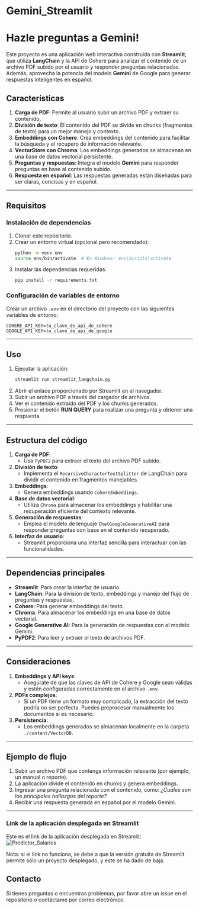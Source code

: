 # Gemini_Streamlit
# Hazle preguntas a Gemini!

Este proyecto es una aplicación web interactiva construida con **Streamlit**, que utiliza **LangChain** y la API de Cohere para analizar el contenido de un archivo PDF subido por el usuario y responder preguntas relacionadas. Además, aprovecha la potencia del modelo **Gemini** de Google para generar respuestas inteligentes en español.

## Características

1. **Carga de PDF**: Permite al usuario subir un archivo PDF y extraer su contenido.
2. **División de texto**: El contenido del PDF se divide en chunks (fragmentos de texto) para un mejor manejo y contexto.
3. **Embeddings con Cohere**: Crea embeddings del contenido para facilitar la búsqueda y el recupero de información relevante.
4. **VectorStore con Chroma**: Los embeddings generados se almacenan en una base de datos vectorial persistente.
5. **Preguntas y respuestas**: Integra el modelo **Gemini** para responder preguntas en base al contenido subido.
6. **Respuesta en español**: Las respuestas generadas están diseñadas para ser claras, concisas y en español.

---

## Requisitos

### Instalación de dependencias

1. Clonar este repositorio.
2. Crear un entorno virtual (opcional pero recomendado):
   ```bash
   python -m venv env
   source env/bin/activate  # En Windows: env\Scripts\activate
   ```
3. Instalar las dependencias requeridas:
   ```bash
   pip install -r requirements.txt
   ```

### Configuración de variables de entorno

Crear un archivo `.env` en el directorio del proyecto con las siguientes variables de entorno:

```
COHERE_API_KEY=tu_clave_de_api_de_cohere
GOOGLE_API_KEY=tu_clave_de_api_de_google
```

---

## Uso

1. Ejecutar la aplicación:
   ```bash
   streamlit run streamlit_langchain.py
   ```
2. Abrir el enlace proporcionado por Streamlit en el navegador.
3. Subir un archivo PDF a través del cargador de archivos.
4. Ver el contenido extraído del PDF y los chunks generados.
5. Presionar el botón **RUN QUERY** para realizar una pregunta y obtener una respuesta.

---

## Estructura del código

1. **Carga de PDF**:
   - Usa `PyPDF2` para extraer el texto del archivo PDF subido.
2. **División de texto**:
   - Implementa el `RecursiveCharacterTextSplitter` de LangChain para dividir el contenido en fragmentos manejables.
3. **Embeddings**:
   - Genera embeddings usando `CohereEmbeddings`.
4. **Base de datos vectorial**:
   - Utiliza `Chroma` para almacenar los embeddings y habilitar una recuperación eficiente del contexto relevante.
5. **Generación de respuestas**:
   - Emplea el modelo de lenguaje `ChatGoogleGenerativeAI` para responder preguntas con base en el contenido recuperado.
6. **Interfaz de usuario**:
   - Streamlit proporciona una interfaz sencilla para interactuar con las funcionalidades.

---

## Dependencias principales

- **Streamlit**: Para crear la interfaz de usuario.
- **LangChain**: Para la división de texto, embeddings y manejo del flujo de preguntas y respuestas.
- **Cohere**: Para generar embeddings del texto.
- **Chroma**: Para almacenar los embeddings en una base de datos vectorial.
- **Google Generative AI**: Para la generación de respuestas con el modelo Gemini.
- **PyPDF2**: Para leer y extraer el texto de archivos PDF.

---

## Consideraciones

1. **Embeddings y API keys**:
   - Asegúrate de que las claves de API de Cohere y Google sean válidas y estén configuradas correctamente en el archivo `.env`.
2. **PDFs complejos**:
   - Si un PDF tiene un formato muy complicado, la extracción del texto podría no ser perfecta. Puedes preprocesar manualmente los documentos si es necesario.
3. **Persistencia**:
   - Los embeddings generados se almacenan localmente en la carpeta `./content/VectorDB`.

---

## Ejemplo de flujo

1. Subir un archivo PDF que contenga información relevante (por ejemplo, un manual o reporte).
2. La aplicación divide el contenido en chunks y genera embeddings.
3. Ingresar una pregunta relacionada con el contenido, como: *¿Cuáles son los principales hallazgos del reporte?*
4. Recibir una respuesta generada en español por el modelo Gemini.

---

### Link de la aplicación desplegada en Streamlit

Este es el link de la aplicación desplegada en Streamlit: ![Predictor_Salarios](https://app-predictor-salarios.streamlit.app/)

Nota: si el link no funciona, se debe a que la versión gratuita de Streamlit permite sólo un proyecto desplegado, y este se ha dado de baja.  

## Contacto

Si tienes preguntas o encuentras problemas, por favor abre un *issue* en el repositorio o contáctame por correo electrónico.

